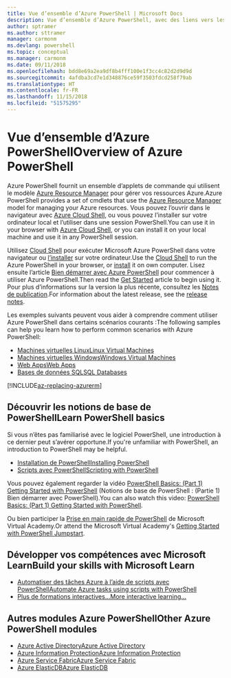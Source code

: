 ```yaml
---
title: Vue d’ensemble d’Azure PowerShell | Microsoft Docs
description: Vue d’ensemble d’Azure PowerShell, avec des liens vers les procédures d’installation et de configuration.
author: sptramer
ms.author: sttramer
manager: carmonm
ms.devlang: powershell
ms.topic: conceptual
ms.manager: carmonm
ms.date: 09/11/2018
ms.openlocfilehash: bdd8e69a2ea9df8b4fff100e1f3cc4c82d2d9d9d
ms.sourcegitcommit: 4afdba3cd7e1d348876ce59f3503fdcd258f79ab
ms.translationtype: HT
ms.contentlocale: fr-FR
ms.lasthandoff: 11/15/2018
ms.locfileid: "51575295"
---
```

# <a name="overview-of-azure-powershell"></a><span data-ttu-id="a3b22-103">Vue d’ensemble d’Azure PowerShell</span><span class="sxs-lookup"><span data-stu-id="a3b22-103">Overview of Azure PowerShell</span></span>

<span data-ttu-id="a3b22-104">Azure PowerShell fournit un ensemble d’applets de commande qui utilisent le modèle [Azure Resource Manager](/azure/azure-resource-manager/resource-group-overview) pour gérer vos ressources Azure.</span><span class="sxs-lookup"><span data-stu-id="a3b22-104">Azure PowerShell provides a set of cmdlets that use the [Azure Resource Manager](/azure/azure-resource-manager/resource-group-overview) model for managing your Azure resources.</span></span> <span data-ttu-id="a3b22-105">Vous pouvez l’ouvrir dans le navigateur avec [Azure Cloud Shell](/azure/cloud-shell/overview), ou vous pouvez l’installer sur votre ordinateur local et l’utiliser dans une session PowerShell.</span><span class="sxs-lookup"><span data-stu-id="a3b22-105">You can use it in your browser with [Azure Cloud Shell](/azure/cloud-shell/overview), or you can install it on your local machine and use it in any PowerShell session.</span></span>

<span data-ttu-id="a3b22-106">Utilisez [Cloud Shell](/azure/cloud-shell/overview) pour exécuter Microsoft Azure PowerShell dans votre navigateur ou [l’installer](install-azurerm-ps.md) sur votre ordinateur.</span><span class="sxs-lookup"><span data-stu-id="a3b22-106">Use the [Cloud Shell](/azure/cloud-shell/overview) to run the Azure PowerShell in your browser, or [install](install-azurerm-ps.md) it on own computer.</span></span> <span data-ttu-id="a3b22-107">Lisez ensuite l’article [Bien démarrer avec Azure PowerShell](get-started-azureps.md) pour commencer à utiliser Azure PowerShell.</span><span class="sxs-lookup"><span data-stu-id="a3b22-107">Then read the [Get Started](get-started-azureps.md) article to begin using it.</span></span> <span data-ttu-id="a3b22-108">Pour plus d’informations sur la version la plus récente, consultez les [Notes de publication](release-notes-azureps.md).</span><span class="sxs-lookup"><span data-stu-id="a3b22-108">For information about the latest release, see the [release notes](release-notes-azureps.md).</span></span>

<span data-ttu-id="a3b22-109">Les exemples suivants peuvent vous aider à comprendre comment utiliser Azure PowerShell dans certains scénarios courants :</span><span class="sxs-lookup"><span data-stu-id="a3b22-109">The following samples can help you learn how to perform common scenarios with Azure PowerShell:</span></span>

* [<span data-ttu-id="a3b22-110">Machines virtuelles Linux</span><span class="sxs-lookup"><span data-stu-id="a3b22-110">Linux Virtual Machines</span></span>](/azure/virtual-machines/virtual-machines-linux-powershell-samples?toc=/powershell/azure/toc.json)
* [<span data-ttu-id="a3b22-111">Machines virtuelles Windows</span><span class="sxs-lookup"><span data-stu-id="a3b22-111">Windows Virtual Machines</span></span>](/azure/virtual-machines/virtual-machines-windows-powershell-samples?toc=/powershell/azure/toc.json)
* [<span data-ttu-id="a3b22-112">Web Apps</span><span class="sxs-lookup"><span data-stu-id="a3b22-112">Web Apps</span></span>](/azure/app-service-web/app-service-powershell-samples?toc=/powershell/azure/toc.json)
* [<span data-ttu-id="a3b22-113">Bases de données SQL</span><span class="sxs-lookup"><span data-stu-id="a3b22-113">SQL Databases</span></span>](/azure/sql-database/sql-database-powershell-samples?toc=/powershell/azure/toc.json)

[!INCLUDE[az-replacing-azurerm](../includes/az-replacing-azurerm.md)]

## <a name="learn-powershell-basics"></a><span data-ttu-id="a3b22-114">Découvrir les notions de base de PowerShell</span><span class="sxs-lookup"><span data-stu-id="a3b22-114">Learn PowerShell basics</span></span>

<span data-ttu-id="a3b22-115">Si vous n’êtes pas familiarisé avec le logiciel PowerShell, une introduction à ce dernier peut s’avérer opportune.</span><span class="sxs-lookup"><span data-stu-id="a3b22-115">If you're unfamiliar with PowerShell, an introduction to PowerShell may be helpful.</span></span>

* [<span data-ttu-id="a3b22-116">Installation de PowerShell</span><span class="sxs-lookup"><span data-stu-id="a3b22-116">Installing PowerShell</span></span>](/powershell/scripting/setup/installing-windows-powershell)
* [<span data-ttu-id="a3b22-117">Scripts avec PowerShell</span><span class="sxs-lookup"><span data-stu-id="a3b22-117">Scripting with PowerShell</span></span>](/powershell/scripting/powershell-scripting)

<span data-ttu-id="a3b22-118">Vous pouvez également regarder la vidéo [PowerShell Basics: (Part 1) Getting Started with PowerShell](https://channel9.msdn.com/Blogs/Taste-of-Premier/PowerShellBasicsPart1) (Notions de base de PowerShell : (Partie 1) Bien démarrer avec PowerShell).</span><span class="sxs-lookup"><span data-stu-id="a3b22-118">You can also watch this video: [PowerShell Basics: (Part 1) Getting Started with PowerShell](https://channel9.msdn.com/Blogs/Taste-of-Premier/PowerShellBasicsPart1).</span></span>

<span data-ttu-id="a3b22-119">Ou bien participer la [Prise en main rapide de PowerShell](https://mva.microsoft.com/liveevents/powershell-jumpstart) de Microsoft Virtual Academy.</span><span class="sxs-lookup"><span data-stu-id="a3b22-119">Or attend the Microsoft Virtual Academy's [Getting Started with PowerShell Jumpstart](https://mva.microsoft.com/liveevents/powershell-jumpstart).</span></span>

## <a name="build-your-skills-with-microsoft-learn"></a><span data-ttu-id="a3b22-120">Développer vos compétences avec Microsoft Learn</span><span class="sxs-lookup"><span data-stu-id="a3b22-120">Build your skills with Microsoft Learn</span></span>

- [<span data-ttu-id="a3b22-121">Automatiser des tâches Azure à l’aide de scripts avec PowerShell</span><span class="sxs-lookup"><span data-stu-id="a3b22-121">Automate Azure tasks using scripts with PowerShell</span></span>](/learn/modules/automate-azure-tasks-with-powershell/)
- [<span data-ttu-id="a3b22-122">Plus de formations interactives...</span><span class="sxs-lookup"><span data-stu-id="a3b22-122">More interactive learning...</span></span>](/learn/browse/?term=powershell)

## <a name="other-azure-powershell-modules"></a><span data-ttu-id="a3b22-123">Autres modules Azure PowerShell</span><span class="sxs-lookup"><span data-stu-id="a3b22-123">Other Azure PowerShell modules</span></span>

* [<span data-ttu-id="a3b22-124">Azure Active Directory</span><span class="sxs-lookup"><span data-stu-id="a3b22-124">Azure Active Directory</span></span>](/powershell/azure/active-directory/)
* [<span data-ttu-id="a3b22-125">Azure Information Protection</span><span class="sxs-lookup"><span data-stu-id="a3b22-125">Azure Information Protection</span></span>](/powershell/azure/aip/)
* [<span data-ttu-id="a3b22-126">Azure Service Fabric</span><span class="sxs-lookup"><span data-stu-id="a3b22-126">Azure Service Fabric</span></span>](/powershell/azure/service-fabric/)
* [<span data-ttu-id="a3b22-127">Azure ElasticDB</span><span class="sxs-lookup"><span data-stu-id="a3b22-127">Azure ElasticDB</span></span>](/powershell/azure/elasticdbjobs/)

